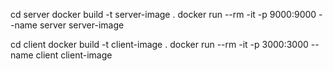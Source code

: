 cd server
docker build -t server-image .
docker run --rm -it -p 9000:9000 --name server server-image

cd client
docker build -t client-image .
docker run --rm -it -p 3000:3000 --name client client-image